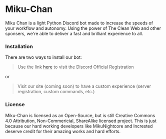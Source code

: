 # Miku-Chan
Miku Chan is a light Python Discord bot made to increase the speeds of your workflow and autonomy. Using the power of The Clean Web and other sponsers, we're able to deliver a fast and brilliant experience to all.

### Installation
There are two ways to install our bot:
> Use the link [here](https://discordapp.com/oauth2/authorize?client_id=365649918142054410&scope=bot&permissions=0) to visit the Discord Official Registration

or

> Visit our site (coming soon) to have a custom experience (server registration, custom commands, etc.)

### License
Miku-Chan is licensed as an Open-Source, but is still Creative Commons 4.0 Attribution, Non-Commericial, ShareAlike licensed project. This is just because our hard working developers like MikuNightcore and Incrested deserve credit for their amazing works and hard efforts.

